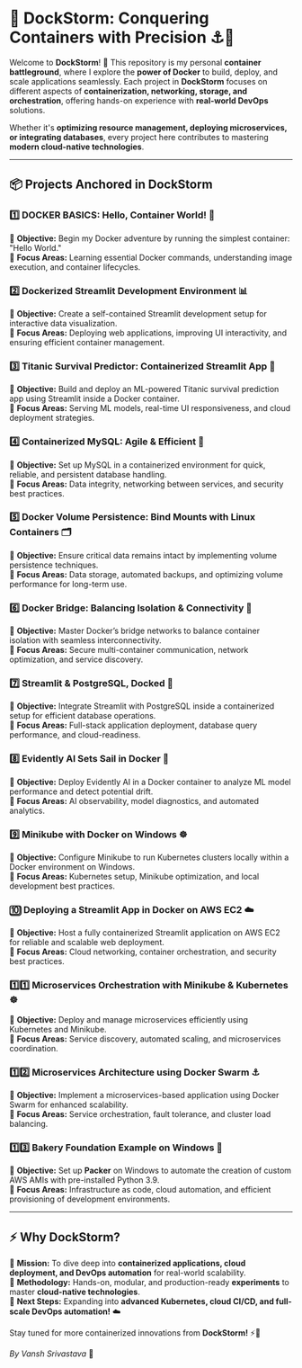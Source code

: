 # 🐳 **DockStorm: Conquering Containers with Precision** ⚓🚀  

Welcome to **DockStorm**! 🌊 This repository is my personal **container battleground**, where I explore the **power of Docker** to build, deploy, and scale applications seamlessly. Each project in **DockStorm** focuses on different aspects of **containerization, networking, storage, and orchestration**, offering hands-on experience with **real-world DevOps** solutions.  

Whether it's **optimizing resource management, deploying microservices, or integrating databases**, every project here contributes to mastering **modern cloud-native technologies**.  

---  

## 📦 **Projects Anchored in DockStorm**  

### 1️⃣ **DOCKER BASICS: Hello, Container World! 🐳**  
🔹 **Objective:** Begin my Docker adventure by running the simplest container: "Hello World."  
🔹 **Focus Areas:** Learning essential Docker commands, understanding image execution, and container lifecycles.  

### 2️⃣ **Dockerized Streamlit Development Environment 📊**  
🔹 **Objective:** Create a self-contained Streamlit development setup for interactive data visualization.  
🔹 **Focus Areas:** Deploying web applications, improving UI interactivity, and ensuring efficient container management.  

### 3️⃣ **Titanic Survival Predictor: Containerized Streamlit App 🚢**  
🔹 **Objective:** Build and deploy an ML-powered Titanic survival prediction app using Streamlit inside a Docker container.  
🔹 **Focus Areas:** Serving ML models, real-time UI responsiveness, and cloud deployment strategies.  

### 4️⃣ **Containerized MySQL: Agile & Efficient 🐬**  
🔹 **Objective:** Set up MySQL in a containerized environment for quick, reliable, and persistent database handling.  
🔹 **Focus Areas:** Data integrity, networking between services, and security best practices.  

### 5️⃣ **Docker Volume Persistence: Bind Mounts with Linux Containers 🗂️**  
🔹 **Objective:** Ensure critical data remains intact by implementing volume persistence techniques.  
🔹 **Focus Areas:** Data storage, automated backups, and optimizing volume performance for long-term use.  

### 6️⃣ **Docker Bridge: Balancing Isolation & Connectivity 🔗**  
🔹 **Objective:** Master Docker’s bridge networks to balance container isolation with seamless interconnectivity.  
🔹 **Focus Areas:** Secure multi-container communication, network optimization, and service discovery.  

### 7️⃣ **Streamlit & PostgreSQL, Docked 🐘**  
🔹 **Objective:** Integrate Streamlit with PostgreSQL inside a containerized setup for efficient database operations.  
🔹 **Focus Areas:** Full-stack application deployment, database query performance, and cloud-readiness.  

### 8️⃣ **Evidently AI Sets Sail in Docker 🧠**  
🔹 **Objective:** Deploy Evidently AI in a Docker container to analyze ML model performance and detect potential drift.  
🔹 **Focus Areas:** AI observability, model diagnostics, and automated analytics.  

### 9️⃣ **Minikube with Docker on Windows ☸️**  
🔹 **Objective:** Configure Minikube to run Kubernetes clusters locally within a Docker environment on Windows.  
🔹 **Focus Areas:** Kubernetes setup, Minikube optimization, and local development best practices.  

### 🔟 **Deploying a Streamlit App in Docker on AWS EC2 ☁️**  
🔹 **Objective:** Host a fully containerized Streamlit application on AWS EC2 for reliable and scalable web deployment.  
🔹 **Focus Areas:** Cloud networking, container orchestration, and security best practices.  

### 1️⃣1️⃣ **Microservices Orchestration with Minikube & Kubernetes ☸️**  
🔹 **Objective:** Deploy and manage microservices efficiently using Kubernetes and Minikube.  
🔹 **Focus Areas:** Service discovery, automated scaling, and microservices coordination.  

### 1️⃣2️⃣ **Microservices Architecture using Docker Swarm ⚓**  
🔹 **Objective:** Implement a microservices-based application using Docker Swarm for enhanced scalability.  
🔹 **Focus Areas:** Service orchestration, fault tolerance, and cluster load balancing.  

### 1️⃣3️⃣ **Bakery Foundation Example on Windows 🍞**  
🔹 **Objective:** Set up **Packer** on Windows to automate the creation of custom AWS AMIs with pre-installed Python 3.9.  
🔹 **Focus Areas:** Infrastructure as code, cloud automation, and efficient provisioning of development environments.  

---  

## ⚡ **Why DockStorm?**  

🔹 **Mission:** To dive deep into **containerized applications, cloud deployment, and DevOps automation** for real-world scalability.  
🔹 **Methodology:** Hands-on, modular, and production-ready **experiments** to master **cloud-native technologies**.  
🔹 **Next Steps:** Expanding into **advanced Kubernetes, cloud CI/CD, and full-scale DevOps automation!** ☁️  

Stay tuned for more containerized innovations from **DockStorm!** ⚡🐳  

_By Vansh Srivastava_ 🚀  
